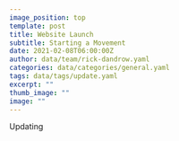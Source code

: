 ```yaml
---
image_position: top
template: post
title: Website Launch
subtitle: Starting a Movement
date: 2021-02-08T06:00:00Z
author: data/team/rick-dandrow.yaml
categories: data/categories/general.yaml
tags: data/tags/update.yaml
excerpt: ""
thumb_image: ""
image: ""
---
```


Updating

